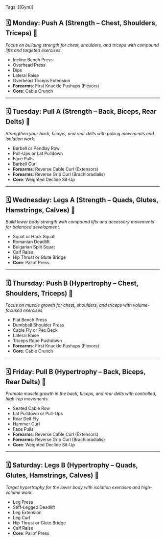 Tags: [[Gym]]

## 🗓️ Monday: Push A (Strength – Chest, Shoulders, Triceps) 💪  
*Focus on building strength for chest, shoulders, and triceps with compound lifts and targeted exercises.*

- Incline Bench Press  
- Overhead Press  
- Dips  
- Lateral Raise  
- Overhead Triceps Extension  
- **Forearms**: First Knuckle Pushups (Flexors)  
- **Core**: Cable Crunch  

---

## 🗓️ Tuesday: Pull A (Strength – Back, Biceps, Rear Delts) 💪  
*Strengthen your back, biceps, and rear delts with pulling movements and isolation work.*

- Barbell or Pendlay Row  
- Pull-Ups or Lat Pulldown  
- Face Pulls  
- Barbell Curl  
- **Forearms**: Reverse Cable Curl (Extensors)  
- **Forearms**: Reverse Grip Curl (Brachioradialis)  
- **Core**: Weighted Decline Sit-Up  

---

## 🗓️ Wednesday: Legs A (Strength – Quads, Glutes, Hamstrings, Calves) 💪  
*Build lower body strength with compound lifts and accessory movements for balanced development.*

- Squat or Hack Squat  
- Romanian Deadlift  
- Bulgarian Split Squat  
- Calf Raise  
- Hip Thrust or Glute Bridge  
- **Core**: Pallof Press  

---

## 🗓️ Thursday: Push B (Hypertrophy – Chest, Shoulders, Triceps) 💪  
*Focus on muscle growth for chest, shoulders, and triceps with volume-focused exercises.*

- Flat Bench Press  
- Dumbbell Shoulder Press  
- Cable Fly or Pec Deck  
- Lateral Raise  
- Triceps Rope Pushdown  
- **Forearms**: First Knuckle Pushups (Flexors)  
- **Core**: Cable Crunch  

---

## 🗓️ Friday: Pull B (Hypertrophy – Back, Biceps, Rear Delts) 💪  
*Promote muscle growth in the back, biceps, and rear delts with controlled, high-rep movements.*

- Seated Cable Row  
- Lat Pulldown or Pull-Ups  
- Rear Delt Fly  
- Hammer Curl  
- Face Pulls  
- **Forearms**: Reverse Cable Curl (Extensors)  
- **Forearms**: Reverse Grip Curl (Brachioradialis)  
- **Core**: Weighted Decline Sit-Up  

---

## 🗓️ Saturday: Legs B (Hypertrophy – Quads, Glutes, Hamstrings, Calves) 💪  
*Target hypertrophy for the lower body with isolation exercises and high-volume work.*

- Leg Press  
- Stiff-Legged Deadlift  
- Leg Extension  
- Leg Curl  
- Hip Thrust or Glute Bridge  
- Calf Raise  
- **Core**: Pallof Press
